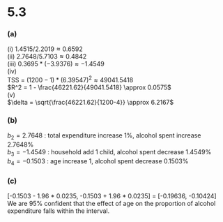 # 5.3
### **(a)**
(i) $1.4515 / 2.2019 \approx 0.6592$  
(ii) $2.7648 / 5.7103 \approx 0.4842$  
(iii) $0.3695 * (-3.9376) \approx -1.4549$  
(iv)  
TSS = $(1200-1) * (6.39547)^2 \approx 49041.5418$  
$R^2 = 1 - \frac{46221.62}{49041.5418} \approx 0.0575$  
(v)  
$\delta = \sqrt{\frac{46221.62}{1200-4}} \approx 6.2167$


### **(b)**
$b_2 = 2.7648$ : total expenditure increase 1%, alcohol spent increase 2.7648%  
$b_3 = -1.4549$ : household add 1 child, alcohol spent decrease 1.4549%  
$b_4 = -0.1503$ : age increase 1, alcohol spent decrease 0.1503%  


### **(c)**  
[-0.1503 - 1.96 * 0.0235, -0.1503 + 1.96 * 0.0235] = [-0.19636, -0.10424]  
We are 95% confident that the effect of age on the proportion of alcohol expenditure falls within the interval.


